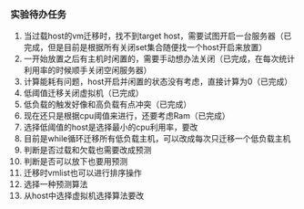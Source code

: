 ### 实验待办任务

1. 当过载host的vm迁移时，找不到target host，需要试图开启一台服务器（已完成，但是目前是根据所有关闭set集合随便找一个host开启来放置）
2. 一开始放置之后有主机时闲置的，需要手动想办法关闭（已完成，在每次统计利用率的时候顺手关闭空闲服务器）
3. 计算能耗有问题，host开启并闲置的状态没有考虑，直接计算为0（已完成）
4. 低阈值迁移关闭虚拟机（已完成）
5. 低负载的触发好像和高负载有点冲突（已完成）
6. 现在还只是根据cpu阈值来进行，还要考虑Ram（已完成）
7. 选择低阈值的host是选择最小的cpu利用率，要改
8. 目前是while循环迁移所有低负载主机，可以改成每次只迁移一个低负载主机
9. 判断是否过载和欠载也需要改成预测
10. 判断是否可以放下也要用预测
11. 迁移时vmlist也可以进行排序操作
12. 选择一种预测算法
13. 从host中选择虚拟机选择算法要改
